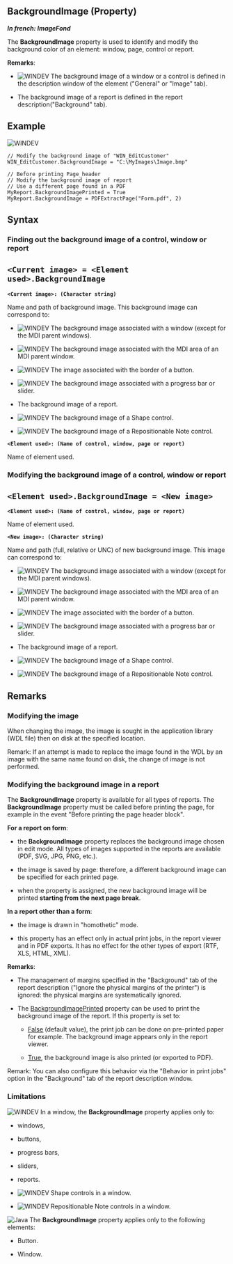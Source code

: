 


## BackgroundImage (Property)

***In french: ImageFond***
	



<a name="XUse"></a>
<a name="Use"></a>
<a name="description"></a>
The **BackgroundImage** property is used to identify and modify the background color of an element: window, page, control or report. 

**Remarks**: 

- ![WINDEV](https://doc.pcsoft.fr/ext/images/us/WD.png) The background image of a window or a control is defined in the description window of the element ("General" or "Image" tab).

- The background image of a report is defined in the report description("Background" tab). 





<a name="Example1"></a>
<a name="sample_code"></a>

## Example

![WINDEV](https://doc.pcsoft.fr/ext/images/us/WD.png) 
```wl
// Modify the background image of "WIN_EditCustomer"
WIN_EditCustomer.BackgroundImage = "C:\MyImages\Image.bmp"
```

```wl
// Before printing Page_header
// Modify the background image of report
// Use a different page found in a PDF
MyReport.BackgroundImagePrinted = True
MyReport.BackgroundImage = PDFExtractPage("Form.pdf", 2)
```

<a name="XSYNTAX"></a>
<a name="SYNTAX1"></a>

## Syntax

### Finding out the background image of a control, window or report

`<Current image> = <Element used>.BackgroundImage`
---

**`<Current image>: (Character string)`**

Name and path of background image. This background image can correspond to:

- ![WINDEV](https://doc.pcsoft.fr/ext/images/us/WD.png) The background image associated with a window (except for the MDI parent windows).

- ![WINDEV](https://doc.pcsoft.fr/ext/images/us/WD.png) The background image associated with the MDI area of an MDI parent window.

- ![WINDEV](https://doc.pcsoft.fr/ext/images/us/WD.png) The image associated with the border of a button.

- ![WINDEV](https://doc.pcsoft.fr/ext/images/us/WD.png) The background image associated with a progress bar or slider.

- The background image of a report. 

- ![WINDEV](https://doc.pcsoft.fr/ext/images/us/WD.png) The background image of a Shape control.

- ![WINDEV](https://doc.pcsoft.fr/ext/images/us/WD.png) The background image of a Repositionable Note control.




**`<Element used>: (Name of control, window, page or report)`**

Name of element used.  


<a name="SYNTAX2"></a>

### Modifying the background image of a control, window or report

`<Element used>.BackgroundImage = <New image>`
---

**`<Element used>: (Name of control, window, page or report)`**

Name of element used.

**`<New image>: (Character string)`**

Name and path (full, relative or UNC) of new background image. This image can correspond to:

- ![WINDEV](https://doc.pcsoft.fr/ext/images/us/WD.png) The background image associated with a window (except for the MDI parent windows).

- ![WINDEV](https://doc.pcsoft.fr/ext/images/us/WD.png) The background image associated with the MDI area of an MDI parent window.

- ![WINDEV](https://doc.pcsoft.fr/ext/images/us/WD.png) The image associated with the border of a button.

- ![WINDEV](https://doc.pcsoft.fr/ext/images/us/WD.png) The background image associated with a progress bar or slider.

- The background image of a report.

- ![WINDEV](https://doc.pcsoft.fr/ext/images/us/WD.png) The background image of a Shape control.

- ![WINDEV](https://doc.pcsoft.fr/ext/images/us/WD.png) The background image of a Repositionable Note control.






<a name="NOTE0"></a>
<a name="NOTE0_1"></a>

## Remarks


### Modifying the image
<a name="modifying_the_image_ELTPARAGRAPHE000166"></a>

When changing the image, the image is sought in the application library (WDL file) then on disk at the specified location.

Remark: If an attempt is made to replace the image found in the WDL by an image with the same name found on disk, the change of image is not performed.
<a name="NOTE0_2"></a>


### Modifying the background image in a report
<a name="modifying_the_background_image_report_ELTPARAGRAPHE000177"></a>

The **BackgroundImage** property is available for all types of reports. The **BackgroundImage** property must be called before printing the page, for example in the event "Before printing the page header block".

**For a report on form**: 

- the **BackgroundImage** property replaces the background image chosen in edit mode. All types of images supported in the reports are available (PDF, SVG, JPG, PNG, etc.). 

- the image is saved by page: therefore, a different background image can be specified for each printed page.

- when the property is assigned, the new background image will be printed **starting from the next page break**.




**In a report other than a form**: 

- the image is drawn in "homothetic" mode.

- this property has an effect only in actual print jobs, in the report viewer and in PDF exports. It has no effect for the other types of export (RTF, XLS, HTML, XML).




**Remarks**: 

- The management of margins specified in the "Background" tab of the report description ("Ignore the physical margins of the printer") is ignored: the physical margins are systematically ignored. 

- The [BackgroundImagePrinted](../Proprietes/1000021350.md) property can be used to print the background image of the report. If this property is set to: 

	- <u><u><u><u>False</u></u></u></u> (default value), the print job can be done on pre-printed paper for example. The background image appears only in the report viewer. 

	- <u><u><u><u>True</u></u></u></u>, the background image is also printed (or exported to PDF). 


 Remark: You can also configure this behavior via the "Behavior in print jobs" option in the "Background" tab of the report description window. 



<a name="NOTE0_3"></a>


### Limitations
<a name="limitations_ELTPARAGRAPHE000223"></a>

![WINDEV](https://doc.pcsoft.fr/ext/images/us/WD.png) In a window, the **BackgroundImage** property applies only to:

- windows, 

- buttons,

- progress bars,

- sliders,

- reports.

- ![WINDEV](https://doc.pcsoft.fr/ext/images/us/WD.png) Shape controls in a window.

- ![WINDEV](https://doc.pcsoft.fr/ext/images/us/WD.png) Repositionable Note controls in a window.




![Java](https://doc.pcsoft.fr/ext/images/us/JAVA.png) The **BackgroundImage** property applies only to the following elements:

- Button.

- Window.





